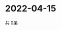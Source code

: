 # 2022-04-15
  共 0条

  <!-- BEGIN -->
  <!-- 最后更新时间Fri Apr 15 2022 07:06:31 GMT+0000 (Coordinated Universal Time) -->
  
  <!-- END -->
  
  